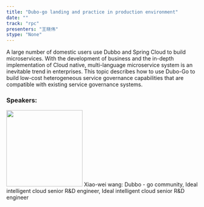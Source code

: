 ```yaml
---
title: "Dubo-go landing and practice in production environment"
date: "" 
track: "rpc"
presenters: "王晓伟"
stype: "None"
---
```

A large number of domestic users use Dubbo and Spring Cloud to build microservices. With the development of business and the in-depth implementation of Cloud native, multi-language microservice system is an inevitable trend in enterprises. This topic describes how to use Dubo-Go to build low-cost heterogeneous service governance capabilities that are compatible with existing service governance systems.
 ### Speakers: 
 <img src="images/speaker/1077.png" width="200" />
 Xiao-wei wang: Dubbo - go community, Ideal intelligent cloud senior R&D engineer, Ideal intelligent cloud senior R&D engineer
 